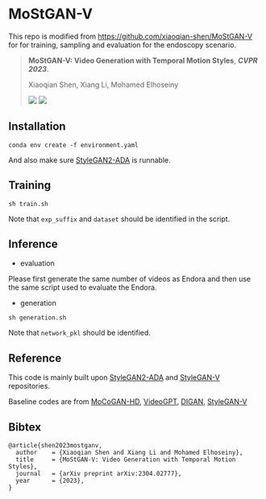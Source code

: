 # MoStGAN-V

This repo is modified from https://github.com/xiaoqian-shen/MoStGAN-V for for training, sampling and evaluation for the endoscopy scenario.

> **MoStGAN-V: Video Generation with Temporal Motion Styles**, ***CVPR 2023***.
>
> Xiaoqian Shen, Xiang Li, Mohamed Elhoseiny
>
> <a href='https://arxiv.org/abs/2304.02777'><img src='https://img.shields.io/badge/arXiv-2304.02777-red'></a> <a href='https://xiaoqian-shen.github.io/MoStGAN-V'><img src='https://img.shields.io/badge/Project-Video-blue'></a>




## Installation

```
conda env create -f environment.yaml
```

And also make sure [StyleGAN2-ADA](https://github.com/NVlabs/stylegan2-ada-pytorch#requirements) is runnable. 


## Training

```
sh train.sh
```
Note that `exp_suffix` and `dataset` should be identified in the script.
## Inference

+ evaluation

Please first generate the same number of videos as Endora and then use the same script used to evaluate the Endora.

+ generation

```
sh generation.sh
```
Note that `network_pkl` should be identified.
## Reference

This code is mainly built upon [StyleGAN2-ADA](https://github.com/NVlabs/stylegan2-ada-pytorch) and [StyleGAN-V](https://github.com/universome/stylegan-v) repositories.

Baseline codes are from [MoCoGAN-HD](https://github.com/snap-research/MoCoGAN-HD), [VideoGPT](https://github.com/wilson1yan/VideoGPT), [DIGAN](https://github.com/sihyun-yu/digan), [StyleGAN-V](https://github.com/universome/stylegan-v)

## Bibtex
```
@article{shen2023mostganv,
  author    = {Xiaoqian Shen and Xiang Li and Mohamed Elhoseiny},
  title     = {MoStGAN-V: Video Generation with Temporal Motion Styles},
  journal   = {arXiv preprint arXiv:2304.02777},
  year      = {2023},
}
```
